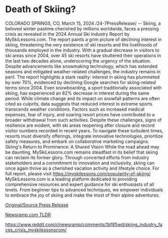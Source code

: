 # Death of Skiing?

COLORADO SPRINGS, CO, March 15, 2024 /24-7PressRelease/ -- Skiing, a beloved winter pastime cherished by millions worldwide, faces a pressing crisis as revealed in the 2024 Annual Ski Industry Report by MySkiLessons.com.   The report paints a grim picture of declining interest in skiing, threatening the very existence of ski resorts and the livelihoods of thousands employed in the industry.  With a gradual decrease in visitors to ski areas since 2004, over 45 ski resorts have shuttered their operations in the last two decades alone, underscoring the urgency of the situation. Despite advancements like snowmaking technology, which has extended seasons and mitigated weather-related challenges, the industry remains in peril.  The report highlights a stark reality: interest in skiing has plummeted by over 70%, evidenced by declining Google searches for skiing-related terms since 2004. Even snowboarding, a sport traditionally associated with skiing, has experienced an 82% decrease in interest during the same period.  While climate change and its impact on snowfall patterns are often cited as culprits, data suggests that reduced interest in extreme sports transcends weather conditions. Factors such as increased medical expenses, fear of injury, and soaring resort prices have contributed to a broader withdrawal from such activities.  Despite these challenges, signs of resilience are evident, with ski areas reopening after closure and record visitor numbers recorded in recent years. To navigate these turbulent times, resorts must diversify offerings, integrate innovative technologies, prioritize safety measures, and embark on collaborative marketing campaigns.  Skiing's Return to Prominence: A Shared Vision While the road ahead may be daunting, MySkiLessons.com remains steadfast in its belief that skiing can reclaim its former glory. Through concerted efforts from industry stakeholders and a commitment to innovation and inclusivity, skiing can once again thrive as a cherished vacation activity and lifestyle choice.  For full report, please visit https://myskilessons.com/popularity-of-skiing/  MySkiLessons.com is a leading platform dedicated to providing comprehensive resources and expert guidance for ski enthusiasts of all levels. From beginner tips to advanced techniques, we empower individuals to embrace the joy of skiing and make the most of their alpine adventures. 

[Original/Source Press Release](https://www.24-7pressrelease.com/press-release/509259/death-of-skiing)
                    

[Newsramp.com TLDR](None) 

https://www.reddit.com/r/newsramp/comments/1bf85wd/skiing_industry_faces_crisis_myskilessonscom/